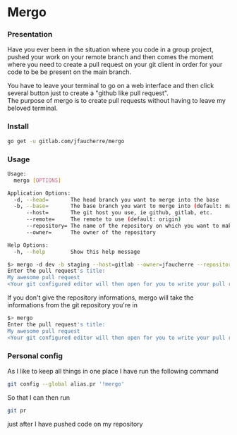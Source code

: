 # Mergo

### Presentation

Have you ever been in the situation where you code in a group project, pushed your work on your remote branch and then comes the moment where you need to create a pull request on your git client in order for your code to be be present on the main branch.  

You have to leave your terminal to go on a web interface and then click several button just to create a "github like pull request".  
The purpose of mergo is to create pull requests without having to leave my beloved terminal.
### Install
```bash
go get -u gitlab.com/jfaucherre/mergo
```
### Usage
```bash
Usage:
  mergo [OPTIONS]

Application Options:
  -d, --head=       The head branch you want to merge into the base
  -b, --base=       The base branch you want to merge into (default: master)
      --host=       The git host you use, ie github, gitlab, etc.
      --remote=     The remote to use (default: origin)
      --repository= The name of the repository on which you want to make the pull request
      --owner=      The owner of the repository

Help Options:
  -h, --help        Show this help message
```

```bash
$> mergo -d dev -b staging --host=gitlab --owner=jfaucherre --repository=mergo
Enter the pull request's title:
My awesome pull request
<Your git configured editor will then open for you to write your pull request's content>
```

If you don't give the repository informations, mergo will take the informations from the git repository you're in

```bash
$> mergo
Enter the pull request's title:
My awesome pull request
<Your git configured editor will then open for you to write your pull request's content>
```

### Personal config
As I like to keep all things in one place I have run the following command
```bash
git config --global alias.pr '!mergo'
```
So that I can then run
```bash
git pr
```
just after I have pushed code on my repository